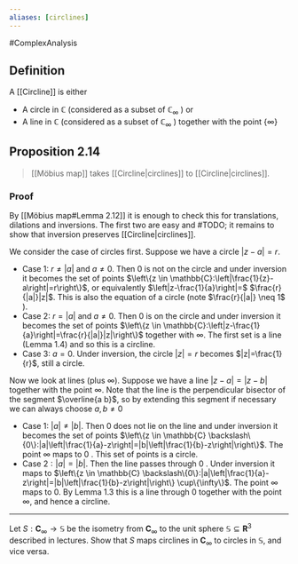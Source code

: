 ```yaml
---
aliases: [circlines]
---
```

#ComplexAnalysis 

## Definition
A [[Circline]] is either
- A circle in $\mathbb{C}$ (considered as a subset of $\mathbb{C}_{\infty}$ ) or
- A line in $\mathbb{C}$ (considered as a subset of $\mathbb{C}_{\infty}$ ) together with the point $\{\infty\}$

## Proposition 2.14
> [[Möbius map]] takes [[Circline|circlines]] to [[Circline|circlines]].

### Proof
By [[Möbius map#Lemma 2.12]] it is enough to check this for translations, dilations and inversions. The first two are easy and #TODO; it remains to show that inversion preserves [[Circline|circlines]].

We consider the case of circles first. Suppose we have a circle $|z-a|=r$. 
- Case 1: $r \neq|a|$ and $a \neq 0$. Then 0 is not on the circle and under inversion it becomes the set of points $\left\{z \in \mathbb{C}:\left|\frac{1}{z}-a\right|=r\right\}$, or equivalently $\left|z-\frac{1}{a}\right|=$ $\frac{r}{|a|}|z|$. This is also the equation of a circle (note $\frac{r}{|a|} \neq 1$ ).
- Case 2: $r=|a|$ and $a \neq 0 .$ Then 0 is on the circle and under inversion it becomes the set of points $\left\{z \in \mathbb{C}:\left|z-\frac{1}{a}\right|=\frac{r}{|a|}|z|\right\}$ together with $\infty$. The first set is a line (Lemma 1.4) and so this is a circline.
- Case 3: $a=0$. Under inversion, the circle $|z|=r$ becomes $|z|=\frac{1}{r}$, still a circle.

Now we look at lines (plus $\infty$). Suppose we have a line $|z-a|=|z-b|$ together with the point $\infty$. Note that the line is the perpendicular bisector of the segment $\overline{a b}$, so by extending this segment if necessary we can always choose $a, b \neq 0$

- Case 1: $|a| \neq|b|$. Then 0 does not lie on the line and under inversion it becomes the set of points $\left\{z \in \mathbb{C} \backslash\{0\}:|a|\left|\frac{1}{a}-z\right|=|b|\left|\frac{1}{b}-z\right|\right\}$. The point $\infty$ maps to 0 . This set of points is a circle.
- Case $2:|a|=|b|$. Then the line passes through 0 . Under inversion it maps to $\left\{z \in \mathbb{C} \backslash\{0\}:|a|\left|\frac{1}{a}-z\right|=|b|\left|\frac{1}{b}-z\right|\right\} \cup\{\infty\}$. The point $\infty$ maps to $0 .$ By Lemma $1.3$ this is a line through 0 together with the point $\infty$, and hence a circline.

---
Let $S: \mathbf{C}_{\infty} \rightarrow \mathbb{S}$ be the isometry from $\mathbf{C}_{\infty}$ to the unit sphere $\mathbb{S} \subseteq \mathbf{R}^{3}$ described in lectures. Show that $S$ maps circlines in $\mathbf{C}_{\infty}$ to circles in $\mathbb{S}$, and vice versa.